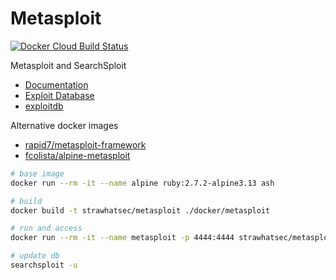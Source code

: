 # Metasploit

[![Docker Cloud Build Status][build-image]][build-url]

[build-image]: https://img.shields.io/docker/cloud/build/strawhatsec/metasploit?style=flat-square
[build-url]: https://hub.docker.com/r/strawhatsec/metasploit

Metasploit and SearchSploit

* [Documentation](https://docs.rapid7.com/metasploit)
* [Exploit Database](https://www.exploit-db.com)
* [exploitdb](https://github.com/offensive-security/exploitdb)

Alternative docker images

* [rapid7/metasploit-framework](https://github.com/rapid7/metasploit-framework/blob/master/Dockerfile)
* [fcolista/alpine-metasploit](https://github.com/fcolista/alpine-metasploit/blob/master/Dockerfile)

```bash
# base image
docker run --rm -it --name alpine ruby:2.7.2-alpine3.13 ash

# build
docker build -t strawhatsec/metasploit ./docker/metasploit

# run and access
docker run --rm -it --name metasploit -p 4444:4444 strawhatsec/metasploit [msfconsole|searchsploit]

# update db
searchsploit -u
```
